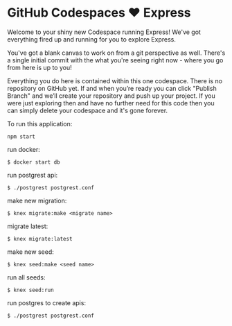 # GitHub Codespaces ♥️ Express

Welcome to your shiny new Codespace running Express! We've got everything fired up and running for you to explore Express.

You've got a blank canvas to work on from a git perspective as well. There's a single initial commit with the what you're seeing right now - where you go from here is up to you!

Everything you do here is contained within this one codespace. There is no repository on GitHub yet. If and when you’re ready you can click "Publish Branch" and we’ll create your repository and push up your project. If you were just exploring then and have no further need for this code then you can simply delete your codespace and it's gone forever.

To run this application:

```
npm start
```

run docker:

```
$ docker start db
```

run postgrest api:
```
$ ./postgrest postgrest.conf 
```

make new migration: 

```
$ knex migrate:make <migrate name>
```

migrate latest:
```
$ knex migrate:latest
```

make new seed:
```
$ knex seed:make <seed name>
```

run all seeds:
```
$ knex seed:run
```

run postgres to create apis:
```
$ ./postgrest postgrest.conf 
```